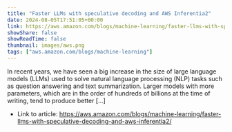 ```yaml
---
title: "Faster LLMs with speculative decoding and AWS Inferentia2"
date: 2024-08-05T17:51:05+00:00
link: https://aws.amazon.com/blogs/machine-learning/faster-llms-with-speculative-decoding-and-aws-inferentia2/
showShare: false
showReadTime: false
thumbnail: images/aws.png
tags: ["aws.amazon.com/blogs/machine-learning"]
---
```

In recent years, we have seen a big increase in the size of large language models (LLMs) used to solve natural language processing (NLP) tasks such as question answering and text summarization. Larger models with more parameters, which are in the order of hundreds of billions at the time of writing, tend to produce better […]

- Link to article: https://aws.amazon.com/blogs/machine-learning/faster-llms-with-speculative-decoding-and-aws-inferentia2/